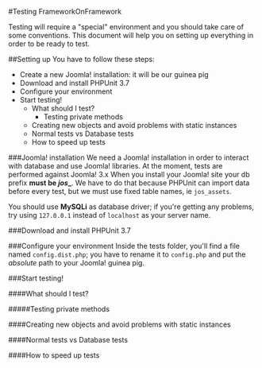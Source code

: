 #Testing FrameworkOnFramework

Testing will require a "special" environment and you should take care of some conventions.
This document will help you on setting up everything in order to be ready to test.

##Setting up
You have to follow these steps:
+ Create a new Joomla! installation: it will be our guinea pig
+ Download and install PHPUnit 3.7
+ Configure your environment
+ Start testing!
   + What should I test?
      + Testing private methods
   + Creating new objects and avoid problems with static instances
   + Normal tests vs Database tests
   + How to speed up tests

###Joomla! installation
We need a Joomla! installation in order to interact with database and use Joomla! libraries. At the moment, tests are performed against Joomla! 3.x
When you install your Joomla! site your db prefix **must be _jos__**. We have to do that because PHPUnit can import data before every test, but we must use fixed table names, ie `jos_assets`.

You should use **MySQLi** as database driver; if you're getting any problems, try using `127.0.0.1` instead of `localhost` as your server name.

###Download and install PHPUnit 3.7

###Configure your environment
Inside the tests folder, you'll find a file named `config.dist.php`; you have to rename it to `config.php` and put the _absolute_ path to your Joomla! guinea pig.

###Start testing!

####What should I test?

#####Testing private methods

####Creating new objects and avoid problems with static instances

####Normal tests vs Database tests

####How to speed up tests
